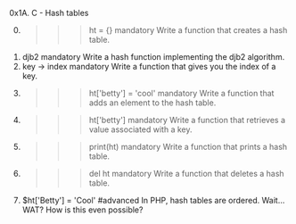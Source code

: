 0x1A. C - Hash tables

0. >>> ht = {}
mandatory
Write a function that creates a hash table.
1. djb2
mandatory
Write a hash function implementing the djb2 algorithm.
2. key -> index
mandatory
Write a function that gives you the index of a key.
3. >>> ht['betty'] = 'cool'
mandatory
Write a function that adds an element to the hash table.
4. >>> ht['betty']
mandatory
Write a function that retrieves a value associated with a key.
5. >>> print(ht)
mandatory
Write a function that prints a hash table.
6. >>> del ht
mandatory
Write a function that deletes a hash table.
7. $ht['Betty'] = 'Cool'
#advanced
In PHP, hash tables are ordered. Wait… WAT? How is this even possible?
